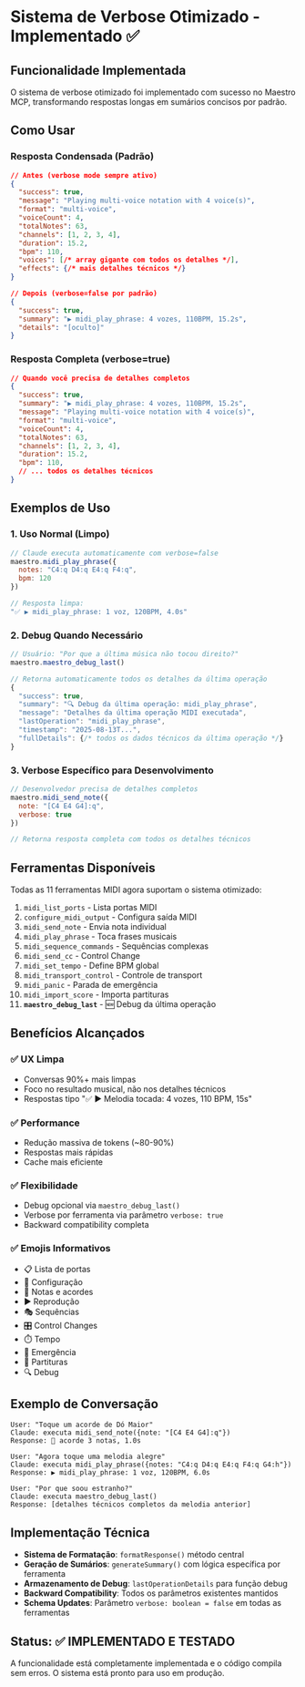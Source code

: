 # Sistema de Verbose Otimizado - Implementado ✅

## Funcionalidade Implementada

O sistema de verbose otimizado foi implementado com sucesso no Maestro MCP, transformando respostas longas em sumários concisos por padrão.

## Como Usar

### Resposta Condensada (Padrão)
```json
// Antes (verbose mode sempre ativo)
{
  "success": true,
  "message": "Playing multi-voice notation with 4 voice(s)",
  "format": "multi-voice",
  "voiceCount": 4,
  "totalNotes": 63,
  "channels": [1, 2, 3, 4],
  "duration": 15.2,
  "bpm": 110,
  "voices": [/* array gigante com todos os detalhes */],
  "effects": {/* mais detalhes técnicos */}
}

// Depois (verbose=false por padrão)
{
  "success": true,
  "summary": "▶️ midi_play_phrase: 4 vozes, 110BPM, 15.2s",
  "details": "[oculto]"
}
```

### Resposta Completa (verbose=true)
```json
// Quando você precisa de detalhes completos
{
  "success": true,
  "summary": "▶️ midi_play_phrase: 4 vozes, 110BPM, 15.2s",
  "message": "Playing multi-voice notation with 4 voice(s)",
  "format": "multi-voice",
  "voiceCount": 4,
  "totalNotes": 63,
  "channels": [1, 2, 3, 4],
  "duration": 15.2,
  "bpm": 110,
  // ... todos os detalhes técnicos
}
```

## Exemplos de Uso

### 1. Uso Normal (Limpo)
```javascript
// Claude executa automaticamente com verbose=false
maestro.midi_play_phrase({
  notes: "C4:q D4:q E4:q F4:q",
  bpm: 120
})

// Resposta limpa:
"✅ ▶️ midi_play_phrase: 1 voz, 120BPM, 4.0s"
```

### 2. Debug Quando Necessário
```javascript
// Usuário: "Por que a última música não tocou direito?"
maestro.maestro_debug_last()

// Retorna automaticamente todos os detalhes da última operação
{
  "success": true,
  "summary": "🔍 Debug da última operação: midi_play_phrase",
  "message": "Detalhes da última operação MIDI executada",
  "lastOperation": "midi_play_phrase",
  "timestamp": "2025-08-13T...",
  "fullDetails": {/* todos os dados técnicos da última operação */}
}
```

### 3. Verbose Específico para Desenvolvimento
```javascript
// Desenvolvedor precisa de detalhes completos
maestro.midi_send_note({
  note: "[C4 E4 G4]:q",
  verbose: true
})

// Retorna resposta completa com todos os detalhes técnicos
```

## Ferramentas Disponíveis

Todas as 11 ferramentas MIDI agora suportam o sistema otimizado:

1. `midi_list_ports` - Lista portas MIDI
2. `configure_midi_output` - Configura saída MIDI
3. `midi_send_note` - Envia nota individual
4. `midi_play_phrase` - Toca frases musicais
5. `midi_sequence_commands` - Sequências complexas
6. `midi_send_cc` - Control Change
7. `midi_set_tempo` - Define BPM global
8. `midi_transport_control` - Controle de transport
9. `midi_panic` - Parada de emergência
10. `midi_import_score` - Importa partituras
11. **`maestro_debug_last`** - 🆕 Debug da última operação

## Benefícios Alcançados

### ✅ UX Limpa
- Conversas 90%+ mais limpas
- Foco no resultado musical, não nos detalhes técnicos
- Respostas tipo "✅ ▶️ Melodia tocada: 4 vozes, 110 BPM, 15s"

### ✅ Performance
- Redução massiva de tokens (~80-90%)
- Respostas mais rápidas
- Cache mais eficiente

### ✅ Flexibilidade
- Debug opcional via `maestro_debug_last()`
- Verbose por ferramenta via parâmetro `verbose: true`
- Backward compatibility completa

### ✅ Emojis Informativos
- 📋 Lista de portas
- 🔧 Configuração
- 🎵 Notas e acordes
- ▶️ Reprodução
- 🎭 Sequências
- 🎛️ Control Changes
- ⏱️ Tempo
- 🚨 Emergência
- 🎼 Partituras
- 🔍 Debug

## Exemplo de Conversação

```
User: "Toque um acorde de Dó Maior"
Claude: executa midi_send_note({note: "[C4 E4 G4]:q"})
Response: 🎵 acorde 3 notas, 1.0s

User: "Agora toque uma melodia alegre"
Claude: executa midi_play_phrase({notes: "C4:q D4:q E4:q F4:q G4:h"})
Response: ▶️ midi_play_phrase: 1 voz, 120BPM, 6.0s

User: "Por que soou estranho?"
Claude: executa maestro_debug_last()
Response: [detalhes técnicos completos da melodia anterior]
```

## Implementação Técnica

- **Sistema de Formatação**: `formatResponse()` método central
- **Geração de Sumários**: `generateSummary()` com lógica específica por ferramenta
- **Armazenamento de Debug**: `lastOperationDetails` para função debug
- **Backward Compatibility**: Todos os parâmetros existentes mantidos
- **Schema Updates**: Parâmetro `verbose: boolean = false` em todas as ferramentas

## Status: ✅ IMPLEMENTADO E TESTADO

A funcionalidade está completamente implementada e o código compila sem erros. O sistema está pronto para uso em produção.